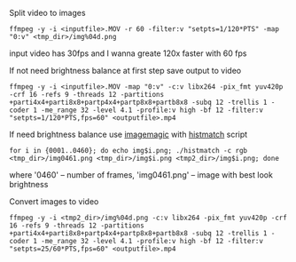 Split video to images 

    ffmpeg -y -i <inputfile>.MOV -r 60 -filter:v "setpts=1/120*PTS" -map "0:v" <tmp_dir>/img%04d.png

input video has 30fps and I wanna greate 120x faster with 60 fps

If not need brightness balance at first step save output to video

    ffmpeg -y -i <inputfile>.MOV -map "0:v" -c:v libx264 -pix_fmt yuv420p -crf 16 -refs 9 -threads 12 -partitions +parti4x4+parti8x8+partp4x4+partp8x8+partb8x8 -subq 12 -trellis 1 -coder 1 -me_range 32 -level 4.1 -profile:v high -bf 12 -filter:v "setpts=1/120*PTS,fps=60" <outputfile>.mp4

If need brightness balance use [imagemagic](https://www.imagemagick.org/script/index.php) with [histmatch](http://www.fmwconcepts.com/imagemagick/histmatch/index.php) script

    for i in {0001..0460}; do echo img$i.png; ./histmatch -c rgb <tmp_dir>/img0461.png <tmp_dir>/img$i.png <tmp2_dir>/img$i.png; done

where '0460' – number of frames, 'img0461.png' – image with best look brightness

Convert images to video

    ffmpeg -y -i <tmp2_dir>/img%04d.png -c:v libx264 -pix_fmt yuv420p -crf 16 -refs 9 -threads 12 -partitions +parti4x4+parti8x8+partp4x4+partp8x8+partb8x8 -subq 12 -trellis 1 -coder 1 -me_range 32 -level 4.1 -profile:v high -bf 12 -filter:v "setpts=25/60*PTS,fps=60" <outputfile>.mp4
